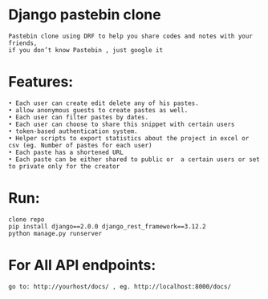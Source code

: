 # Django pastebin clone
    Pastebin clone using DRF to help you share codes and notes with your friends,
    if you don’t know Pastebin , just google it 

# Features:
    • Each user can create edit delete any of his pastes.
    • allow anonymous guests to create pastes as well.
    • Each user can filter pastes by dates.
    • Each user can choose to share this snippet with certain users
    • token-based authentication system.
    • Helper scripts to export statistics about the project in excel or csv (eg. Number of pastes for each user) 
    • Each paste has a shortened URL 
    • Each paste can be either shared to public or  a certain users or set to private only for the creator
    
# Run:
    clone repo
    pip install django==2.0.0 django_rest_framework==3.12.2
    python manage.py runserver
    
# For All API endpoints:
    go to: http://yourhost/docs/ , eg. http://localhost:8000/docs/
